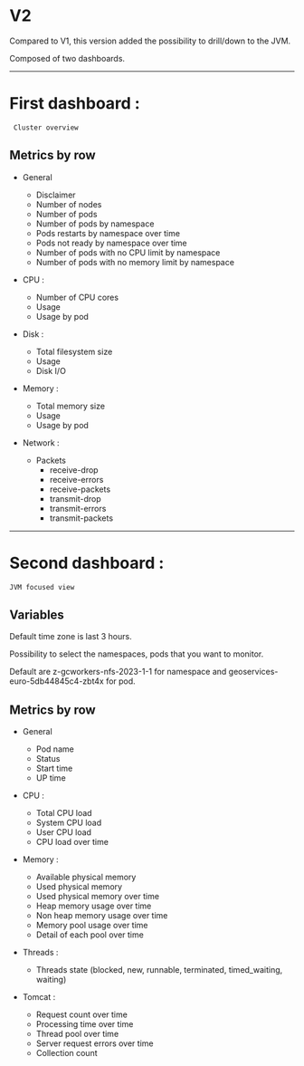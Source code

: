 # V2

Compared to V1, this version added the possibility to drill/down to the JVM.

Composed of two dashboards.

---



# First dashboard : 

     Cluster overview

## Metrics by row

- General
    - Disclaimer
    - Number of nodes
    - Number of pods
    - Number of pods by namespace
    - Pods restarts by namespace over time
    - Pods not ready by namespace over time
    - Number of pods with no CPU limit by namespace
    - Number of pods with no memory limit by namespace

- CPU :
    - Number of CPU cores
    - Usage
    - Usage by pod

- Disk :
    - Total filesystem size
    - Usage
    - Disk I/O

- Memory :
    - Total memory size
    - Usage
    - Usage by pod

- Network :
    - Packets
        - receive-drop
        - receive-errors
        - receive-packets
        - transmit-drop
        - transmit-errors
        - transmit-packets

---

# Second dashboard : 

    JVM focused view

## Variables

Default time zone is last 3 hours.

Possibility to select the namespaces, pods that you want to monitor.

Default are z-gcworkers-nfs-2023-1-1 for namespace and geoservices-euro-5db44845c4-zbt4x for pod.


## Metrics by row

- General
    - Pod name
    - Status
    - Start time
    - UP time

- CPU :
    - Total CPU load
    - System CPU load
    - User CPU load
    - CPU load over time


- Memory :
    - Available physical memory
    - Used physical memory
    - Used physical memory over time
    - Heap memory usage over time
    - Non heap memory usage over time
    - Memory pool usage over time
    - Detail of each pool over time

- Threads :
    - Threads state (blocked, new, runnable, terminated, timed_waiting, waiting)

- Tomcat :
    - Request count over time
    - Processing time over time
    - Thread pool over time
    - Server request errors over time
    - Collection count